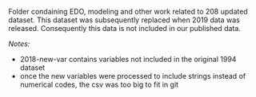 Folder condaining EDO, modeling and other work related to 208 updated dataset. This dataset was subsequently replaced when 2019 data was released. Consequently this data is not included in our published data.

*Notes:*
- 2018-new-var contains variables not included in the original 1994 dataset
- once the new variables were processed to include strings instead of numerical codes, the csv was too big to fit in git
